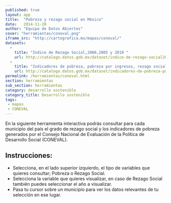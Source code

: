 ```yaml
---
published: true
layout: app
title:  "Pobreza y rezago social en México"
date:   2014-11-20
author: "Equipo de Datos Abiertos"
cover: "herramientas/coneval.png"
iframe_src: "http://cartografica.mx/mapas/coneval/"
datasets:
  -
    title: "Índice de Rezago Social,2000,2005 y 2010 "
    url: http://catalogo.datos.gob.mx/dataset/indice-de-rezago-social20002005-y-2010-nacionalestatalmunicipal-y-localidad
  -
    title: "Indicadores de pobreza, pobreza por ingresos, rezago social y gini 2010"
    url: http://catalogo.datos.gob.mx/dataset/indicadores-de-pobreza-pobreza-por-ingresos-rezago-social-y-gini-2010-municipal
permalink: /herramientas/coneval.html
section: herramientas
sub_section: herramientas
category: desarrollo sostenible
category_title: Desarrollo sostenible
tags:
 - mapas
 - CONEVAL
---
```


<p>En la siguiente herramienta interactiva podrás consultar para cada municipio del país el grado de rezago social y los indicadores de pobreza generados por el Consejo Nacional de Evaluación de la Política de Desarrollo Social (CONEVAL).</p>

<h2>Instrucciones:</h2>
<ul>
<li>Selecciona, en el lado superior izquierdo, el tipo de variables que quieres consultar; Pobreza o Rezago Social. </li>
<li>Selecciona la variable que quieres visualizar, en caso de Rezago Social también puedes seleccionar el año a visualizar.</li>
<li>Pasa tu cursor sobre un municipio para ver los datos relevantes de tu selección en ese lugar. </li>
</ul>
